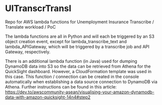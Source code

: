 # UITranscrTransl
Repo for AWS lambda functions for Unemployment Insurance Transcribe / Translate workload / PoC

The lambda functions are all in Python and will each be triggered by an S3 object creation event,
except for lambda_transcribe_text and lambda_APIGateway, which will be triggered by a transcribe 
job and API Gateway, respectively.

There is an additional lambda function (in Java) used for dumping DynamoDB data into S3 so the data can be 
retrieved from Athena for the QuickSight dashboard. However, a CloudFormation template was used
in this case. This function / connection can be created in the console automatically when establishing
a data source connection to DynamoDB via Athena. Further instructions can be found in this article:
https://dev.to/awscommunity-asean/visualising-your-amazon-dynamodb-data-with-amazon-quicksight-14n4#step2
